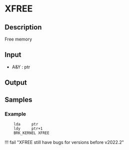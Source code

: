 # XFREE

## Description

Free memory

## Input

* A&Y : ptr

## Output


## Samples

### Example

``` ca65
    lda     ptr
    ldy     ptr+1
    BRK_KERNEL XFREE
```

!!! fail "XFREE still have bugs for versions before v2022.2"
